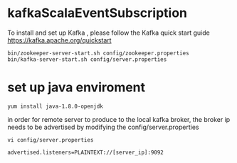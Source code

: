 # kafkaScalaEventSubscription

To install and set up Kafka , please follow the Kafka quick start guide https://kafka.apache.org/quickstart
```
bin/zookeeper-server-start.sh config/zookeeper.properties
bin/kafka-server-start.sh config/server.properties

```


# set up java enviroment
```
yum install java-1.8.0-openjdk
```


in order for remote server to produce to the local kafka broker, the broker ip needs to be advertised by modifying the config/server.properties
```
vi config/server.properties

advertised.listeners=PLAINTEXT://[server_ip]:9092
```
